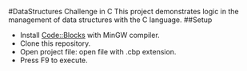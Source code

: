 #DataStructures Challenge in C
This project demonstrates logic in the management of data structures with the C language.
##Setup
- Install [Code::Blocks](https://www.codeblocks.org/downloads/binaries/ "Code::Blocks") with MinGW compiler.
- Clone this repository.
- Open project file: open file with .cbp extension.
- Press F9 to execute.
